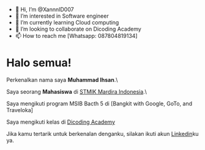 - 👋 Hi, I’m @XannnID007 
- 👀 I’m interested in Software engineer
- 🌱 I’m currently learning Cloud computing
- 💞️ I’m looking to collaborate on Dicoding Academy
- 📫 How to reach me [Whatsapp: 087804819134]

# Halo semua! 

Perkenalkan nama saya **Muhammad Ihsan**.\

Saya seorang **Mahasiswa** di [STMIK Mardira Indonesia](https://www.stmik-mi.com/).\

Saya mengikuti program MSIB Bacth 5 di [Bangkit with Google, GoTo, and Traveloka]

Saya mengikuti kelas di [Dicoding Academy](https://www.dicoding.com/academies/)

Jika kamu tertarik untuk berkenalan denganku, silakan ikuti akun [Linkedin](https://www.linkedin.com/in/muhammad-ihsan-468937255/)ku ya.

<!---
XannnID007/XannnID007 is a ✨ special ✨ repository because its `README.md` (this file) appears on your GitHub profile.
You can click the Preview link to take a look at your changes.
--->
